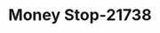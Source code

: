 ---
f_zip-code: 67846
f_state-code: KS
title: Money Stop-21738
f_phone: 620-272-0906
f_city-only: Garden City
f_address: 116 W Kansas Ave Garden City
f_location-unique-id: '21738'
slug: money-stop-21738
updated-on: '2024-05-30T13:46:58.046Z'
created-on: '2024-05-30T13:36:59.803Z'
published-on: '2024-05-30T13:54:32.469Z'
f_city-state: cms/city/garden-city-ks.md
f_company: cms/company/money-stop.md
f_state: cms/state/kansas.md
layout: '[payday-loan].html'
tags: payday-loan
---